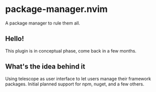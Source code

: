 # package-manager.nvim
A package manager to rule them all.

## Hello!
This plugin is in conceptual phase, come back in a few months.

## What's the idea behind it
Using telescope as user interface to let users manage their framework packages. Initial planned support for npm, nuget, and a few others.
